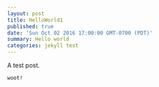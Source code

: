 ```yaml
---
layout: post
title: HelloWorld1
published: true
date: 'Sun Oct 02 2016 17:00:00 GMT-0700 (PDT)'
summary: Hello world
categories: jekyll test
---
```


A test post.

```
woot!
```
